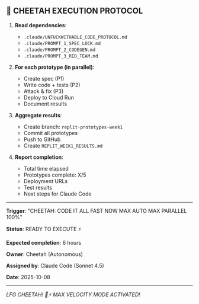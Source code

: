 ## 🐆 CHEETAH EXECUTION PROTOCOL

1. **Read dependencies**:
   - `.claude/UNFUCKWITHABLE_CODE_PROTOCOL.md`
   - `.claude/PROMPT_1_SPEC_LOCK.md`
   - `.claude/PROMPT_2_CODEGEN.md`
   - `.claude/PROMPT_3_RED_TEAM.md`

2. **For each prototype (in parallel)**:
   - Create spec (P1)
   - Write code + tests (P2)
   - Attack & fix (P3)
   - Deploy to Cloud Run
   - Document results

3. **Aggregate results**:
   - Create branch: `replit-prototypes-week1`
   - Commit all prototypes
   - Push to GitHub
   - Create `REPLIT_WEEK1_RESULTS.md`

4. **Report completion**:
   - Total time elapsed
   - Prototypes complete: X/5
   - Deployment URLs
   - Test results
   - Next steps for Claude Code

---

**Trigger**: "CHEETAH: CODE IT ALL FAST NOW MAX AUTO MAX PARALLEL 100%"

**Status**: READY TO EXECUTE ⚡

**Expected completion**: 6 hours

**Owner**: Cheetah (Autonomous)

**Assigned by**: Claude Code (Sonnet 4.5)

**Date**: 2025-10-08

---

*LFG CHEETAH! 🐆⚡ MAX VELOCITY MODE ACTIVATED!*
